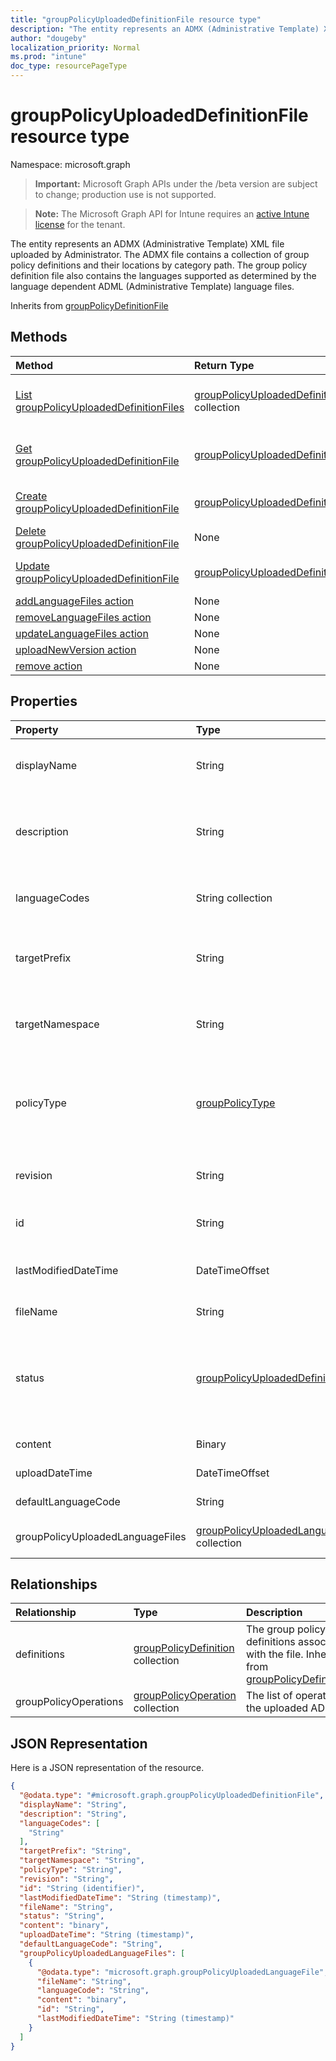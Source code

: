 ```yaml
---
title: "groupPolicyUploadedDefinitionFile resource type"
description: "The entity represents an ADMX (Administrative Template) XML file uploaded by Administrator. The ADMX file contains a collection of group policy definitions and their locations by category path. The group policy definition file also contains the languages supported as determined by the language dependent ADML (Administrative Template) language files."
author: "dougeby"
localization_priority: Normal
ms.prod: "intune"
doc_type: resourcePageType
---
```


# groupPolicyUploadedDefinitionFile resource type

Namespace: microsoft.graph

> **Important:** Microsoft Graph APIs under the /beta version are subject to change; production use is not supported.

> **Note:** The Microsoft Graph API for Intune requires an [active Intune license](https://go.microsoft.com/fwlink/?linkid=839381) for the tenant.

The entity represents an ADMX (Administrative Template) XML file uploaded by Administrator. The ADMX file contains a collection of group policy definitions and their locations by category path. The group policy definition file also contains the languages supported as determined by the language dependent ADML (Administrative Template) language files.


Inherits from [groupPolicyDefinitionFile](../resources/intune-grouppolicy-grouppolicydefinitionfile.md)

## Methods
|Method|Return Type|Description|
|:---|:---|:---|
|[List groupPolicyUploadedDefinitionFiles](../api/intune-grouppolicy-grouppolicyuploadeddefinitionfile-list.md)|[groupPolicyUploadedDefinitionFile](../resources/intune-grouppolicy-grouppolicyuploadeddefinitionfile.md) collection|List properties and relationships of the [groupPolicyUploadedDefinitionFile](../resources/intune-grouppolicy-grouppolicyuploadeddefinitionfile.md) objects.|
|[Get groupPolicyUploadedDefinitionFile](../api/intune-grouppolicy-grouppolicyuploadeddefinitionfile-get.md)|[groupPolicyUploadedDefinitionFile](../resources/intune-grouppolicy-grouppolicyuploadeddefinitionfile.md)|Read properties and relationships of the [groupPolicyUploadedDefinitionFile](../resources/intune-grouppolicy-grouppolicyuploadeddefinitionfile.md) object.|
|[Create groupPolicyUploadedDefinitionFile](../api/intune-grouppolicy-grouppolicyuploadeddefinitionfile-create.md)|[groupPolicyUploadedDefinitionFile](../resources/intune-grouppolicy-grouppolicyuploadeddefinitionfile.md)|Create a new [groupPolicyUploadedDefinitionFile](../resources/intune-grouppolicy-grouppolicyuploadeddefinitionfile.md) object.|
|[Delete groupPolicyUploadedDefinitionFile](../api/intune-grouppolicy-grouppolicyuploadeddefinitionfile-delete.md)|None|Deletes a [groupPolicyUploadedDefinitionFile](../resources/intune-grouppolicy-grouppolicyuploadeddefinitionfile.md).|
|[Update groupPolicyUploadedDefinitionFile](../api/intune-grouppolicy-grouppolicyuploadeddefinitionfile-update.md)|[groupPolicyUploadedDefinitionFile](../resources/intune-grouppolicy-grouppolicyuploadeddefinitionfile.md)|Update the properties of a [groupPolicyUploadedDefinitionFile](../resources/intune-grouppolicy-grouppolicyuploadeddefinitionfile.md) object.|
|[addLanguageFiles action](../api/intune-grouppolicy-grouppolicyuploadeddefinitionfile-addlanguagefiles.md)|None|Not yet documented|
|[removeLanguageFiles action](../api/intune-grouppolicy-grouppolicyuploadeddefinitionfile-removelanguagefiles.md)|None|Not yet documented|
|[updateLanguageFiles action](../api/intune-grouppolicy-grouppolicyuploadeddefinitionfile-updatelanguagefiles.md)|None|Not yet documented|
|[uploadNewVersion action](../api/intune-grouppolicy-grouppolicyuploadeddefinitionfile-uploadnewversion.md)|None|Not yet documented|
|[remove action](../api/intune-grouppolicy-grouppolicyuploadeddefinitionfile-remove.md)|None|Not yet documented|

## Properties
|Property|Type|Description|
|:---|:---|:---|
|displayName|String|The localized friendly name of the ADMX file. Inherited from [groupPolicyDefinitionFile](../resources/intune-grouppolicy-grouppolicydefinitionfile.md)|
|description|String|The localized description of the policy settings in the ADMX file. The default value is empty. Inherited from [groupPolicyDefinitionFile](../resources/intune-grouppolicy-grouppolicydefinitionfile.md)|
|languageCodes|String collection|The supported language codes for the ADMX file. Inherited from [groupPolicyDefinitionFile](../resources/intune-grouppolicy-grouppolicydefinitionfile.md)|
|targetPrefix|String|Specifies the logical name that refers to the namespace within the ADMX file. Inherited from [groupPolicyDefinitionFile](../resources/intune-grouppolicy-grouppolicydefinitionfile.md)|
|targetNamespace|String|Specifies the URI used to identify the namespace within the ADMX file. Inherited from [groupPolicyDefinitionFile](../resources/intune-grouppolicy-grouppolicydefinitionfile.md)|
|policyType|[groupPolicyType](../resources/intune-grouppolicy-grouppolicytype.md)|Specifies the type of group policy. Inherited from [groupPolicyDefinitionFile](../resources/intune-grouppolicy-grouppolicydefinitionfile.md). Possible values are: `admxBacked`, `admxIngested`.|
|revision|String|The revision version associated with the file. Inherited from [groupPolicyDefinitionFile](../resources/intune-grouppolicy-grouppolicydefinitionfile.md)|
|id|String|Key of the entity. Inherited from [groupPolicyDefinitionFile](../resources/intune-grouppolicy-grouppolicydefinitionfile.md)|
|lastModifiedDateTime|DateTimeOffset|The date and time the entity was last modified. Inherited from [groupPolicyDefinitionFile](../resources/intune-grouppolicy-grouppolicydefinitionfile.md)|
|fileName|String|The file name of the uploaded ADML file.|
|status|[groupPolicyUploadedDefinitionFileStatus](../resources/intune-grouppolicy-grouppolicyuploadeddefinitionfilestatus.md)|The upload status of the uploaded ADMX file. Possible values are: `none`, `uploadInProgress`, `available`, `assigned`, `removalInProgress`, `uploadFailed`, `removalFailed`.|
|content|Binary|The contents of the uploaded ADMX file.|
|uploadDateTime|DateTimeOffset|The uploaded time of the uploaded ADMX file.|
|defaultLanguageCode|String|The default language of the uploaded ADMX file.|
|groupPolicyUploadedLanguageFiles|[groupPolicyUploadedLanguageFile](../resources/intune-grouppolicy-grouppolicyuploadedlanguagefile.md) collection|The list of ADML files associated with the uploaded ADMX file.|

## Relationships
|Relationship|Type|Description|
|:---|:---|:---|
|definitions|[groupPolicyDefinition](../resources/intune-grouppolicy-grouppolicydefinition.md) collection|The group policy definitions associated with the file. Inherited from [groupPolicyDefinitionFile](../resources/intune-grouppolicy-grouppolicydefinitionfile.md)|
|groupPolicyOperations|[groupPolicyOperation](../resources/intune-grouppolicy-grouppolicyoperation.md) collection|The list of operations on the uploaded ADMX file.|

## JSON Representation
Here is a JSON representation of the resource.
<!-- {
  "blockType": "resource",
  "keyProperty": "id",
  "@odata.type": "microsoft.graph.groupPolicyUploadedDefinitionFile"
}
-->
``` json
{
  "@odata.type": "#microsoft.graph.groupPolicyUploadedDefinitionFile",
  "displayName": "String",
  "description": "String",
  "languageCodes": [
    "String"
  ],
  "targetPrefix": "String",
  "targetNamespace": "String",
  "policyType": "String",
  "revision": "String",
  "id": "String (identifier)",
  "lastModifiedDateTime": "String (timestamp)",
  "fileName": "String",
  "status": "String",
  "content": "binary",
  "uploadDateTime": "String (timestamp)",
  "defaultLanguageCode": "String",
  "groupPolicyUploadedLanguageFiles": [
    {
      "@odata.type": "microsoft.graph.groupPolicyUploadedLanguageFile",
      "fileName": "String",
      "languageCode": "String",
      "content": "binary",
      "id": "String",
      "lastModifiedDateTime": "String (timestamp)"
    }
  ]
}
```





